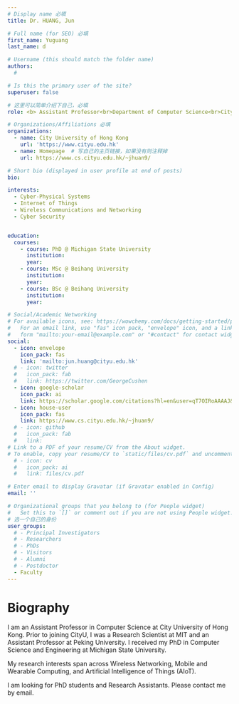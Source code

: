 ```yaml
---
# Display name 必填
title: Dr. HUANG, Jun

# Full name (for SEO) 必填
first_name: Yuguang   
last_name: d

# Username (this should match the folder name)
authors:
  # 

# Is this the primary user of the site?
superuser: false

# 这里可以简单介绍下自己，必填
role: <b> Assistant Professor<br>Department of Computer Science<br>City University of Hong Kong</b>

# Organizations/Affiliations 必填
organizations:
  - name: City University of Hong Kong 
    url: 'https://www.cityu.edu.hk'
  - name: Homepage  # 写自己的主页链接，如果没有则注释掉
    url: https://www.cs.cityu.edu.hk/~jhuan9/

# Short bio (displayed in user profile at end of posts)
bio: 

interests:
  - Cyber-Physical Systems
  - Internet of Things
  - Wireless Communications and Networking
  - Cyber Security


education:
  courses:
    - course: PhD @ Michigan State University
      institution: 
      year: 
    - course: MSc @ Beihang University
      institution: 
      year: 
    - course: BSc @ Beihang University
      institution: 
      year: 

# Social/Academic Networking
# For available icons, see: https://wowchemy.com/docs/getting-started/page-builder/#icons
#   For an email link, use "fas" icon pack, "envelope" icon, and a link in the
#   form "mailto:your-email@example.com" or "#contact" for contact widget.
social:
  - icon: envelope
    icon_pack: fas
    link: 'mailto:jun.huang@cityu.edu.hk'
  # - icon: twitter
  #   icon_pack: fab
  #   link: https://twitter.com/GeorgeCushen
  - icon: google-scholar
    icon_pack: ai
    link: https://scholar.google.com/citations?hl=en&user=qT7OIRoAAAAJ&view_op=list_works&sortby=pubdate
  - icon: house-user
    icon_pack: fas
    link: https://www.cs.cityu.edu.hk/~jhuan9/
  # - icon: github
  #   icon_pack: fab
  #   link: 
# Link to a PDF of your resume/CV from the About widget.
# To enable, copy your resume/CV to `static/files/cv.pdf` and uncomment the lines below.
  # - icon: cv
  #   icon_pack: ai
  #   link: files/cv.pdf

# Enter email to display Gravatar (if Gravatar enabled in Config)
email: ''

# Organizational groups that you belong to (for People widget)
#   Set this to `[]` or comment out if you are not using People widget.
# 选一个自己的身份
user_groups:
  # - Principal Investigators
  # - Researchers
  # - PhDs
  # - Visitors
  # - Alumni
  # - Postdoctor
  - Faculty
---
```

# Biography

I am an Assistant Professor in Computer Science at City University of Hong Kong. Prior to joining CityU, I was a Research Scientist at MIT and an Assistant Professor at Peking University. I received my PhD in Computer Science and Engineering at Michigan State University.

My research interests span across Wireless Networking, Mobile and Wearable Computing, and Artificial Intelligence of Things (AIoT).

I am looking for PhD students and Research Assistants. Please contact me by email.

<!-- ## Research Interests
- Wireless Networks
- Mobile/Edge Computing
- Security/Privacy/Cybersecurity
- Wireless AI/Machine Learning/Federated Learning
- Internet of Things, Cyber-physical Systems
- 5G/6G and Beyond
- Connected and Autonomous Driving
- Smart and Connected Health
- Smart Grid -->